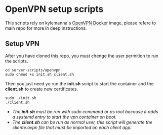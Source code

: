 # OpenVPN setup scripts

This scripts rely on kylemanna's [OpenVPN Docker](https://github.com/kylemanna/docker-openvpn) image, please refere to main repo for more in deep instructions.

## Setup VPN

After you have cloned this repo, you must chenge the user permition to run the scripts.

```
cd server-scripts/openvpn
sudo chmod +x init.sh client.sh

```

Then you just need yo run the **init.sh** script to start the container and the **client.sh** to create new certificates.

```
sudo ./init.sh
./client.sh
```

- *The **init.sh** must be run with sudo command or as root because it adds a systemd entry to start the vpn container on boot.*
- *The **client.sh** can be run as normal user, this script will generate the cliente.ovpn file that must be imported on each client app.*
